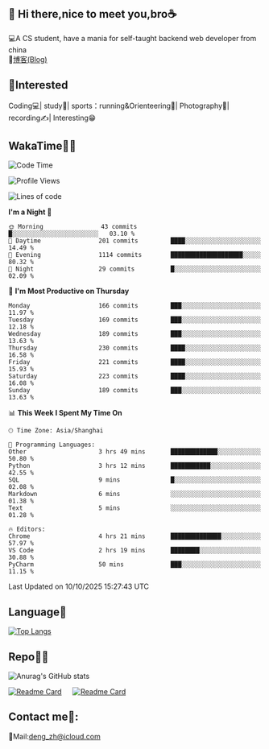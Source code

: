 👋 Hi there,nice to meet you,bro☕
---
💻A CS student, have a mania for self-taught backend web developer from china   
📌[博客(Blog)](https://github.com/HealUP/MyBlog)

 <!-- waka-box start -->
 <!-- waka-box end -->
 
🧲**Interested**
--
Coding💻| study📖| sports：running&Orienteering🏃‍| Photography📸| recording✍️| Interesting😁

WakaTime👨‍💻
---
<!--START_SECTION:waka-->
![Code Time](http://img.shields.io/badge/Code%20Time-3%2C690%20hrs%2048%20mins-blue)

![Profile Views](http://img.shields.io/badge/Profile%20Views-0-blue)

![Lines of code](https://img.shields.io/badge/From%20Hello%20World%20I%27ve%20Written-205.1%20thousand%20lines%20of%20code-blue)

**I'm a Night 🦉** 

```text
🌞 Morning                43 commits          █░░░░░░░░░░░░░░░░░░░░░░░░   03.10 % 
🌆 Daytime                201 commits         ████░░░░░░░░░░░░░░░░░░░░░   14.49 % 
🌃 Evening                1114 commits        ████████████████████░░░░░   80.32 % 
🌙 Night                  29 commits          █░░░░░░░░░░░░░░░░░░░░░░░░   02.09 % 
```
📅 **I'm Most Productive on Thursday** 

```text
Monday                   166 commits         ███░░░░░░░░░░░░░░░░░░░░░░   11.97 % 
Tuesday                  169 commits         ███░░░░░░░░░░░░░░░░░░░░░░   12.18 % 
Wednesday                189 commits         ███░░░░░░░░░░░░░░░░░░░░░░   13.63 % 
Thursday                 230 commits         ████░░░░░░░░░░░░░░░░░░░░░   16.58 % 
Friday                   221 commits         ████░░░░░░░░░░░░░░░░░░░░░   15.93 % 
Saturday                 223 commits         ████░░░░░░░░░░░░░░░░░░░░░   16.08 % 
Sunday                   189 commits         ███░░░░░░░░░░░░░░░░░░░░░░   13.63 % 
```


📊 **This Week I Spent My Time On** 

```text
🕑︎ Time Zone: Asia/Shanghai

💬 Programming Languages: 
Other                    3 hrs 49 mins       █████████████░░░░░░░░░░░░   50.80 % 
Python                   3 hrs 12 mins       ███████████░░░░░░░░░░░░░░   42.55 % 
SQL                      9 mins              █░░░░░░░░░░░░░░░░░░░░░░░░   02.08 % 
Markdown                 6 mins              ░░░░░░░░░░░░░░░░░░░░░░░░░   01.38 % 
Text                     5 mins              ░░░░░░░░░░░░░░░░░░░░░░░░░   01.28 % 

🔥 Editors: 
Chrome                   4 hrs 21 mins       ██████████████░░░░░░░░░░░   57.97 % 
VS Code                  2 hrs 19 mins       ████████░░░░░░░░░░░░░░░░░   30.88 % 
PyCharm                  50 mins             ███░░░░░░░░░░░░░░░░░░░░░░   11.15 % 
```


 Last Updated on 10/10/2025 15:27:43 UTC
<!--END_SECTION:waka-->

Language🚀
---
[![Top Langs](https://github-readme-stats.vercel.app/api/top-langs/?username=HealUP&layout=compact&hide_border=true)](https://github.com/HealUP)

Repo🧑‍💻
---
![Anurag's GitHub stats](https://github-readme-stats.vercel.app/api?username=HealUP&count_private=true&show_icons=true&theme=gruvbox&hide_border=true) 

[![Readme Card](https://github-readme-stats.vercel.app/api/pin/?username=HealUP&repo=InternetEy&theme=transparent)](https://github.com/HealUP/InternetEy) &emsp;
[![Readme Card](https://github-readme-stats.vercel.app/api/pin/?username=HealUP&repo=CampusExperience&theme=transparent)](https://github.com/HealUP/CampusExperience)


Contact me📱:
---
📮Mail:deng_zh@icloud.com  
